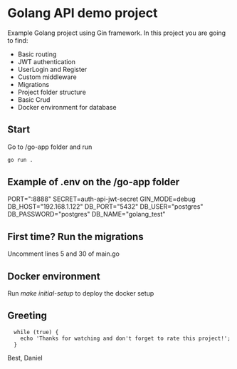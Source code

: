 # Golang API demo project

Example Golang project using Gin framework. 
In this project you are going to find:

* Basic routing
* JWT authentication 
* UserLogin and Register
* Custom middleware
* Migrations
* Project folder structure
* Basic Crud
* Docker environment for database

## Start
Go to /go-app folder and run

```bash
go run .
```

## Example of .env on the /go-app folder

PORT=":8888"
SECRET=auth-api-jwt-secret
GIN_MODE=debug
DB_HOST="192.168.1.122"
DB_PORT="5432"
DB_USER="postgres"
DB_PASSWORD="postgres"
DB_NAME="golang_test"

## First time? Run the migrations

Uncomment lines 5 and 30 of main.go

## Docker environment

Run _make initial-setup_ to deploy the docker setup

## Greeting

```
  while (true) {
    echo 'Thanks for watching and don't forget to rate this project!';
  }
```

Best,
Daniel